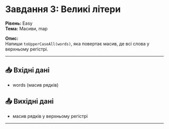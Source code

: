 # Завдання 3: Великі літери  
**Рівень:** Easy  
**Тема:** Масиви, map  

**Опис:**  
Напиши `toUpperCaseAll(words)`, яка повертає масив, де всі слова у верхньому регістрі.  

---
## 📥 Вхідні дані
- words (масив рядків)

## 📤 Вихідні дані
- масив рядків у верхньому регістрі  

---